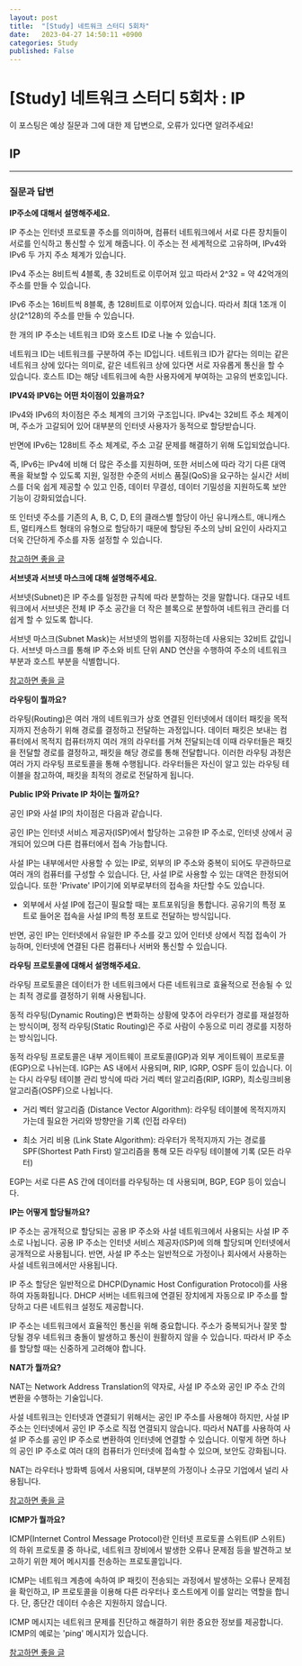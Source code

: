 ```yaml
---
layout: post
title:  "[Study] 네트워크 스터디 5회차"
date:   2023-04-27 14:50:11 +0900
categories: Study
published: False
---
```


# [Study] 네트워크 스터디 5회차 : IP

이 포스팅은 예상 질문과 그에 대한 제 답변으로, 오류가 있다면 알려주세요!

## IP

---

### 질문과 답변

**IP주소에 대해서 설명해주세요.**

IP 주소는 인터넷 프로토콜 주소를 의미하며, 컴퓨터 네트워크에서 서로 다른 장치들이 서로를 인식하고 통신할 수 있게 해줍니다. 이 주소는 전 세계적으로 고유하며, IPv4와 IPv6 두 가지 주소 체계가 있습니다. 

IPv4 주소는 8비트씩 4블록, 총 32비트로 이루어져 있고 따라서 2^32 = 약 42억개의 주소를 만들 수 있습니다. 

IPv6 주소는 16비트씩 8블록, 총 128비트로 이루어져 있습니다. 따라서 최대 1조개 이상(2^128)의 주소를 만들 수 있습니다.

한 개의 IP 주소는 네트워크 ID와 호스트 ID로 나눌 수 있습니다.

네트워크 ID는 네트워크를 구분하여 주는 ID입니다. 네트워크 ID가 같다는 의미는 같은 네트워크 상에 있다는 의미로, 같은 네트워크 상에 있다면 서로 자유롭게 통신을 할 수 있습니다.
호스트 ID는 해당 네트워크에 속한 사용자에게 부여하는 고유의 번호입니다.
    
**IPV4와 IPV6는 어떤 차이점이 있을까요?**

IPv4와 IPv6의 차이점은 주소 체계의 크기와 구조입니다. 
IPv4는 32비트 주소 체계이며, 주소가 고갈되어 있어 대부분의 인터넷 사용자가 동적으로 할당받습니다. 

반면에 IPv6는 128비트 주소 체계로, 주소 고갈 문제를 해결하기 위해 도입되었습니다. 

즉, IPv6는 IPv4에 비해 더 많은 주소를 지원하며, 또한 서비스에 따라 각기 다른 대역폭을 확보할 수 있도록 지원, 일정한 수준의 서비스 품질(QoS)을 요구하는 실시간 서비스를 더욱 쉽게 제공할 수 있고 인증, 데이터 무결성, 데이터 기밀성을 지원하도록 보안기능이 강화되었습니다.

또 인터넷 주소를 기존의 A, B, C, D, E의 클래스별 할당이 아닌 유니캐스트, 애니캐스트, 멀티캐스트 형태의 유형으로 할당하기 때문에 할당된 주소의 낭비 요인이 사라지고 더욱 간단하게 주소를 자동 설정할 수 있습니다.

[참고하면 좋을 글](https://jwprogramming.tistory.com/28)
    
**서브넷과 서브넷 마스크에 대해 설명해주세요.**

서브넷(Subnet)은 IP 주소를 일정한 규칙에 따라 분할하는 것을 말합니다. 대규모 네트워크에서 서브넷은 전체 IP 주소 공간을 더 작은 블록으로 분할하여 네트워크 관리를 더 쉽게 할 수 있도록 합니다. 

서브넷 마스크(Subnet Mask)는 서브넷의 범위를 지정하는데 사용되는 32비트 값입니다. 
서브넷 마스크를 통해 IP 주소와 비트 단위 AND 연산을 수행하여 주소의 네트워크 부분과 호스트 부분을 식별합니다. 

[참고하면 좋을 글](https://sjquant.tistory.com/59)

    
**라우팅이 뭘까요?**

라우팅(Routing)은 여러 개의 네트워크가 상호 연결된 인터넷에서 데이터 패킷을 목적지까지 전송하기 위해 경로를 결정하고 전달하는 과정입니다. 
데이터 패킷은 보내는 컴퓨터에서 목적지 컴퓨터까지 여러 개의 라우터를 거쳐 전달되는데 이때 라우터들은 패킷을 전달할 경로를 결정하고, 패킷을 해당 경로를 통해 전달합니다. 
이러한 라우팅 과정은 여러 가지 라우팅 프로토콜을 통해 수행됩니다. 라우터들은 자신이 알고 있는 라우팅 테이블을 참고하여, 패킷을 최적의 경로로 전달하게 됩니다.
    
**Public IP와 Private IP 차이는 뭘까요?**

공인 IP와 사설 IP의 차이점은 다음과 같습니다.

공인 IP는 인터넷 서비스 제공자(ISP)에서 할당하는 고유한 IP 주소로, 인터넷 상에서 공개되어 있으며 다른 컴퓨터에서 접속 가능합니다. 

사설 IP는 내부에서만 사용할 수 있는 IP로, 외부의 IP 주소와 중복이 되어도 무관하므로 여러 개의 컴퓨터를 구성할 수 있습니다. 단, 사설 IP로 사용할 수 있는 대역은 한정되어 있습니다. 또한 'Private' IP이기에 외부로부터의 접속을 차단할 수도 있습니다.

- 외부에서 사설 IP에 접근이 필요할 때는 포트포워딩을 통합니다. 공유기의 특정 포트로 들어온 접속을 사설 IP의 특정 포트로 전달하는 방식입니다.

반면, 공인 IP는 인터넷에서 유일한 IP 주소를 갖고 있어 인터넷 상에서 직접 접속이 가능하며, 인터넷에 연결된 다른 컴퓨터나 서버와 통신할 수 있습니다.

**라우팅 프로토콜에 대해서 설명해주세요.**

라우팅 프로토콜은 데이터가 한 네트워크에서 다른 네트워크로 효율적으로 전송될 수 있는 최적 경로를 결정하기 위해 사용됩니다. 

동적 라우팅(Dynamic Routing)은 변화하는 상황에 맞추어 라우터가 경로를 재설정하는 방식이며, 정적 라우팅(Static Routing)은 주로 사람이 수동으로 미리 경로를 지정하는 방식입니다.

동적 라우팅 프로토콜은 내부 게이트웨이 프로토콜(IGP)과 외부 게이트웨이 프로토콜(EGP)으로 나뉘는데. IGP는 AS 내에서 사용되며, RIP, IGRP, OSPF 등이 있습니다. 이는 다시 라우팅 테이블 관리 방식에 따라 거리 벡터 알고리즘(RIP, IGRP), 최소링크비용 알고리즘(OSPF)으로 나뉩니다.

- 거리 벡터 알고리즘 (Distance Vector Algorithm): 라우팅 테이블에 목적지까지 가는데 필요한 거리와 방향만을 기록 (인접 라우터)

- 최소 거리 비용 (Link State Algorithm): 라우터가 목적지까지 가는 경로를 SPF(Shortest Path First) 알고리즘을 통해 모든 라우팅 테이블에 기록 (모든 라우터)

EGP는 서로 다른 AS 간에 데이터를 라우팅하는 데 사용되며, BGP, EGP 등이 있습니다.
    
**IP는 어떻게 할당될까요?**

IP 주소는 공개적으로 할당되는 공용 IP 주소와 사설 네트워크에서 사용되는 사설 IP 주소로 나뉩니다. 공용 IP 주소는 인터넷 서비스 제공자(ISP)에 의해 할당되며 인터넷에서 공개적으로 사용됩니다. 반면, 사설 IP 주소는 일반적으로 가정이나 회사에서 사용하는 사설 네트워크에서만 사용됩니다.

IP 주소 할당은 일반적으로 DHCP(Dynamic Host Configuration Protocol)를 사용하여 자동화됩니다. DHCP 서버는 네트워크에 연결된 장치에게 자동으로 IP 주소를 할당하고 다른 네트워크 설정도 제공합니다.

IP 주소는 네트워크에서 효율적인 통신을 위해 중요합니다. 주소가 중복되거나 잘못 할당될 경우 네트워크 충돌이 발생하고 통신이 원활하지 않을 수 있습니다. 따라서 IP 주소를 할당할 때는 신중하게 고려해야 합니다.

**NAT가 뭘까요?**

NAT는 Network Address Translation의 약자로, 사설 IP 주소와 공인 IP 주소 간의 변환을 수행하는 기술입니다. 

사설 네트워크는 인터넷과 연결되기 위해서는 공인 IP 주소를 사용해야 하지만, 사설 IP 주소는 인터넷에서 공인 IP 주소로 직접 연결되지 않습니다. 따라서 NAT를 사용하여 사설 IP 주소를 공인 IP 주소로 변환하여 인터넷에 연결할 수 있습니다. 이렇게 하면 하나의 공인 IP 주소로 여러 대의 컴퓨터가 인터넷에 접속할 수 있으며, 보안도 강화됩니다.

NAT는 라우터나 방화벽 등에서 사용되며, 대부분의 가정이나 소규모 기업에서 널리 사용됩니다.

[참고하면 좋을 글](https://inpa.tistory.com/entry/WEB-%F0%9F%8C%90-IP-%EA%B8%B0%EC%B4%88-%EC%82%AC%EC%84%A4IP-%EA%B3%B5%EC%9D%B8IP-NAT-%EA%B0%9C%EB%85%90-%EC%A0%95%EB%A7%90-%EC%89%BD%EA%B2%8C-%EC%A0%95%EB%A6%AC)
    
**ICMP가 뭘까요?**

ICMP(Internet Control Message Protocol)란 인터넷 프로토콜 스위트(IP 스위트)의 하위 프로토콜 중 하나로, 네트워크 장비에서 발생한 오류나 문제점 등을 발견하고 보고하기 위한 제어 메시지를 전송하는 프로토콜입니다. 

ICMP는 네트워크 계층에 속하여 IP 패킷이 전송되는 과정에서 발생하는 오류나 문제점을 확인하고, IP 프로토콜을 이용해 다른 라우터나 호스트에게 이를 알리는 역할을 합니다. 단, 종단간 데이터 수송은 지원하지 않습니다.

ICMP 메시지는 네트워크 문제를 진단하고 해결하기 위한 중요한 정보를 제공합니다. ICMP의 예로는 'ping' 메시지가 있습니다.

[참고하면 좋을 글](https://run-it.tistory.com/31)